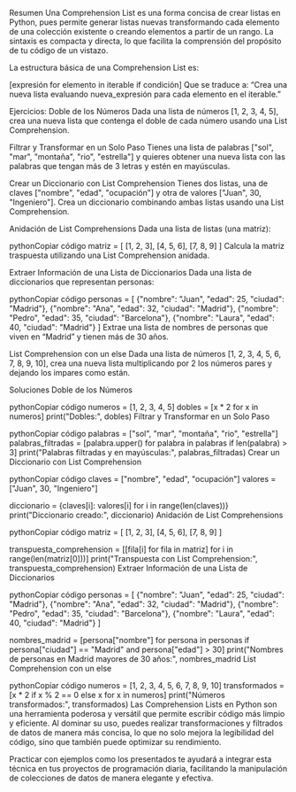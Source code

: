 
Resumen
Una Comprehension List es una forma concisa de crear listas en Python, pues permite generar listas nuevas transformando cada elemento de una colección existente o creando elementos a partir de un rango. La sintaxis es compacta y directa, lo que facilita la comprensión del propósito de tu código de un vistazo.

La estructura básica de una Comprehension List es:

[expresión for elemento in iterable if condición]
Que se traduce a: “Crea una nueva lista evaluando nueva_expresión para cada elemento en el iterable.”

Ejercicios:
Doble de los Números
Dada una lista de números [1, 2, 3, 4, 5], crea una nueva lista que contenga el doble de cada número usando una List Comprehension.

Filtrar y Transformar en un Solo Paso
Tienes una lista de palabras ["sol", "mar", "montaña", "rio", "estrella"] y quieres obtener una nueva lista con las palabras que tengan más de 3 letras y estén en mayúsculas.

Crear un Diccionario con List Comprehension
Tienes dos listas, una de claves ["nombre", "edad", "ocupación"] y otra de valores ["Juan", 30, "Ingeniero"]. Crea un diccionario combinando ambas listas usando una List Comprehension.

Anidación de List Comprehensions
Dada una lista de listas (una matriz):

pythonCopiar código
matriz = [
    [1, 2, 3],
    [4, 5, 6],
    [7, 8, 9]
]
Calcula la matriz traspuesta utilizando una List Comprehension anidada.

Extraer Información de una Lista de Diccionarios
Dada una lista de diccionarios que representan personas:

pythonCopiar código
personas = [
    {"nombre": "Juan", "edad": 25, "ciudad": "Madrid"},
    {"nombre": "Ana", "edad": 32, "ciudad": "Madrid"},
    {"nombre": "Pedro", "edad": 35, "ciudad": "Barcelona"},
    {"nombre": "Laura", "edad": 40, "ciudad": "Madrid"}
]
Extrae una lista de nombres de personas que viven en “Madrid” y tienen más de 30 años.

List Comprehension con un else
Dada una lista de números [1, 2, 3, 4, 5, 6, 7, 8, 9, 10], crea una nueva lista multiplicando por 2 los números pares y dejando los impares como están.

Soluciones
Doble de los Números

pythonCopiar código
numeros = [1, 2, 3, 4, 5]
dobles = [x * 2 for x in numeros]
print("Dobles:", dobles)
Filtrar y Transformar en un Solo Paso

pythonCopiar código
palabras = ["sol", "mar", "montaña", "rio", "estrella"]
palabras_filtradas = [palabra.upper() for palabra in palabras if len(palabra) > 3]
print("Palabras filtradas y en mayúsculas:", palabras_filtradas)
Crear un Diccionario con List Comprehension

pythonCopiar código
claves = ["nombre", "edad", "ocupación"]
valores = ["Juan", 30, "Ingeniero"]

diccionario = {claves[i]: valores[i] for i in range(len(claves))}
print("Diccionario creado:", diccionario)
Anidación de List Comprehensions

pythonCopiar código
matriz = [
    [1, 2, 3],
    [4, 5, 6],
    [7, 8, 9]
]

transpuesta_comprehension = [[fila[i] for fila in matriz] for i in range(len(matriz[0]))]
print("Transpuesta con List Comprehension:", transpuesta_comprehension)
Extraer Información de una Lista de Diccionarios

pythonCopiar código
personas = [
    {"nombre": "Juan", "edad": 25, "ciudad": "Madrid"},
    {"nombre": "Ana", "edad": 32, "ciudad": "Madrid"},
    {"nombre": "Pedro", "edad": 35, "ciudad": "Barcelona"},
    {"nombre": "Laura", "edad": 40, "ciudad": "Madrid"}
]

nombres_madrid = [persona["nombre"] for persona in personas if persona["ciudad"] == "Madrid" and persona["edad"] > 30]
print("Nombres de personas en Madrid mayores de 30 años:", nombres_madrid
List Comprehension con un else

pythonCopiar código
numeros = [1, 2, 3, 4, 5, 6, 7, 8, 9, 10]
transformados = [x * 2 if x % 2 == 0 else x for x in numeros]
print("Números transformados:", transformados)
Las Comprehension Lists en Python son una herramienta poderosa y versátil que permite escribir código más limpio y eficiente. Al dominar su uso, puedes realizar transformaciones y filtrados de datos de manera más concisa, lo que no solo mejora la legibilidad del código, sino que también puede optimizar su rendimiento.

Practicar con ejemplos como los presentados te ayudará a integrar esta técnica en tus proyectos de programación diaria, facilitando la manipulación de colecciones de datos de manera elegante y efectiva.